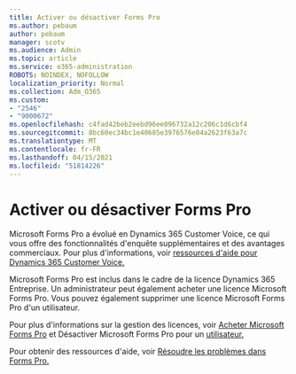 ```yaml
---
title: Activer ou désactiver Forms Pro
ms.author: pebaum
author: pebaum
manager: scotv
ms.audience: Admin
ms.topic: article
ms.service: o365-administration
ROBOTS: NOINDEX, NOFOLLOW
localization_priority: Normal
ms.collection: Adm_O365
ms.custom:
- "2546"
- "9000672"
ms.openlocfilehash: c4fad42beb2eebd96ee096732a12c206c1d6cbf4
ms.sourcegitcommit: 8bc60ec34bc1e40685e3976576e04a2623f63a7c
ms.translationtype: MT
ms.contentlocale: fr-FR
ms.lasthandoff: 04/15/2021
ms.locfileid: "51814226"
---
```

# <a name="enable-or-disable-forms-pro"></a>Activer ou désactiver Forms Pro

Microsoft Forms Pro a évolué en Dynamics 365 Customer Voice, ce qui vous offre des fonctionnalités d'enquête supplémentaires et des avantages commerciaux. Pour plus d'informations, voir [ressources d'aide pour Dynamics 365 Customer Voice.](https://go.microsoft.com/fwlink/p/?linkid=2128357)  

Microsoft Forms Pro est inclus dans le cadre de la licence Dynamics 365 Entreprise. Un administrateur peut également acheter une licence Microsoft Forms Pro. Vous pouvez également supprimer une licence Microsoft Forms Pro d'un utilisateur.  

Pour plus d'informations sur la gestion des licences, voir [Acheter Microsoft Forms Pro](https://docs.microsoft.com/forms-pro/purchase#purchase-microsoft-forms-pro-for-users-in-a-dynamics-365-tenant) et Désactiver Microsoft Forms Pro pour un [utilisateur.](https://docs.microsoft.com/forms-pro/purchase#disable-microsoft-forms-pro-for-a-user-1)
  
Pour obtenir des ressources d'aide, voir [Résoudre les problèmes dans Forms Pro.](https://docs.microsoft.com/forms-pro/troubleshoot)